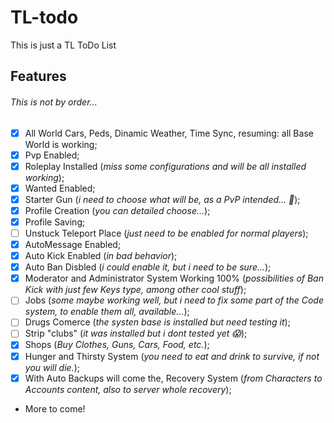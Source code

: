 # TL-todo
This is just a TL ToDo List

 ## Features
###### This is not by order...

- [x] All World Cars, Peds, Dinamic Weather, Time Sync, resuming: all Base World is working;
- [x] Pvp Enabled;
- [x] Roleplay Installed (*miss some configurations and will be all installed working*);
- [x] Wanted Enabled;
- [x] Starter Gun (*i need to choose what will be, as a PvP intended... :thinking:*);
- [x] Profile Creation (*you can detailed choose...*);
- [x] Profile Saving;
- [ ] Unstuck Teleport Place (*just need to be enabled for normal players*);
- [x] AutoMessage Enabled;
- [x] Auto Kick Enabled (*in bad behavior*);
- [x] Auto Ban Disbled (*i could enable it, but i need to be sure...*);
- [x] Moderator and Administrator System Working 100% (*possibilities of Ban Kick with just few Keys type, among other cool stuff*);
- [ ] Jobs (*some maybe working well, but i need to fix some part of the Code system, to enable them all, available...*);
- [ ] Drugs Comerce (*the systen base is installed but need testing it*);
- [ ] Strip "clubs" (*it was installed but i dont tested yet :scream:*);
- [x] Shops (*Buy Clothes, Guns, Cars, Food, etc.*);
- [x] Hunger and Thirsty System (*you need to eat and drink to survive, if not you will die.*);
- [x] With Auto Backups will come the, Recovery System (*from Characters to Accounts content, also to server whole recovery*);
+ More to come!
